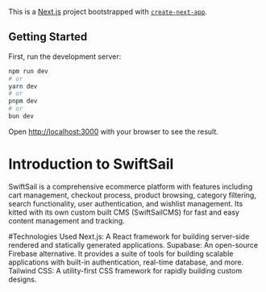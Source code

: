 This is a [Next.js](https://nextjs.org/) project bootstrapped with [`create-next-app`](https://github.com/vercel/next.js/tree/canary/packages/create-next-app).

## Getting Started

First, run the development server:

```bash
npm run dev
# or
yarn dev
# or
pnpm dev
# or
bun dev
```

Open [http://localhost:3000](http://localhost:3000) with your browser to see the result.


# Introduction to SwiftSail
SwiftSail is a comprehensive ecommerce platform  with features including cart management, checkout process, product browsing, category filtering, search functionality, user authentication, and wishlist management. Its kitted with its own custom built CMS (SwiftSailCMS) for fast and easy content management and tracking.

#Technologies Used
Next.js: A React framework for building server-side rendered and statically generated applications.
Supabase: An open-source Firebase alternative. It provides a suite of tools for building scalable applications with built-in authentication, real-time database, and more.
Tailwind CSS: A utility-first CSS framework for rapidly building custom designs.

